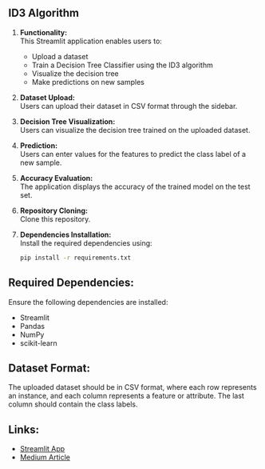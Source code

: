 ## ID3 Algorithm

1. **Functionality:**  
   This Streamlit application enables users to:
   - Upload a dataset
   - Train a Decision Tree Classifier using the ID3 algorithm
   - Visualize the decision tree
   - Make predictions on new samples

2. **Dataset Upload:**  
   Users can upload their dataset in CSV format through the sidebar.

3. **Decision Tree Visualization:**  
   Users can visualize the decision tree trained on the uploaded dataset.

4. **Prediction:**  
   Users can enter values for the features to predict the class label of a new sample.

5. **Accuracy Evaluation:**  
   The application displays the accuracy of the trained model on the test set.

6. **Repository Cloning:**  
   Clone this repository.

7. **Dependencies Installation:**  
   Install the required dependencies using:
   ```bash
   pip install -r requirements.txt

## Required Dependencies:

Ensure the following dependencies are installed:

- Streamlit
- Pandas
- NumPy
- scikit-learn

## Dataset Format:

The uploaded dataset should be in CSV format, where each row represents an instance, and each column represents a feature or attribute. The last column should contain the class labels.

## Links:

- [Streamlit App](https://infosquad1.streamlit.app/)
- [Medium Article](https://medium.com/@vaishnavisathiyamoorthy/id3-algorithm-fffd1f042abd)


